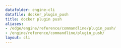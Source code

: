 ```yaml
---
datafolder: engine-cli
datafile: docker_plugin_push
title: docker plugin push
aliases:
- /edge/engine/reference/commandline/plugin_push/
- /engine/reference/commandline/plugin_push/
layout: cli
---
```


<!--
This page is automatically generated from Docker's source code. If you want to
suggest a change to the text that appears here, open a ticket or pull request
in the source repository on GitHub:

https://github.com/docker/cli
-->
